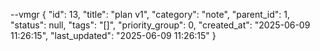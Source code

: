 --vmgr
{
  "id": 13,
  "title": "plan v1",
  "category": "note",
  "parent_id": 1,
  "status": null,
  "tags": "[]",
  "priority_group": 0,
  "created_at": "2025-06-09 11:26:15",
  "last_updated": "2025-06-09 11:26:15"
}

